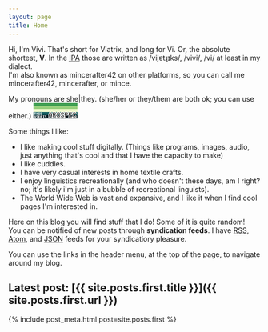 ```yaml
---
layout: page
title: Home
---
```

Hi, I'm Vivi. That's short for Viatrix, and long for Vi. Or, the absolute shortest, **V**. In the <abbr title="International Phonetic Alphabet">IPA</abbr> those are written as /vijɐtɻɪks/, /vivi/, /vi/ at least in my dialect.  
I'm also known as mincerafter42 on other platforms, so you can call me mincerafter42, mincerafter, or mince.

My pronouns are she|they. (she/her or they/them are both ok; you can use either.) [![I'm aro-spec, a demigirl, trans, non-binary, and asexual.](/assets/ident-8831.gif)](/labels)

Some things I like:
- I like making cool stuff digitally. (Things like programs, images, audio, just anything that's cool and that I have the capacity to make)
- I like cuddles.
- I have very casual interests in home textile crafts.
- I enjoy linguistics recreationally (and who doesn't these days, am I right? no; it's likely i'm just in a bubble of recreational linguists).
- The World Wide Web is vast and expansive, and I like it when I find cool pages I'm interested in.

Here on this blog you will find stuff that I do! Some of it is quite random!  
You can be notified of new posts through <b>syndication feeds</b>. I have [RSS](/feed.rss), [Atom](/feed.atom), and [JSON](/feed.json) feeds for your syndicatiory pleasure.

You can use the links in the header menu, at the top of the page, to navigate around my blog.

## Latest post: [{{ site.posts.first.title }}]({{ site.posts.first.url }})
{% include post_meta.html post=site.posts.first %}
